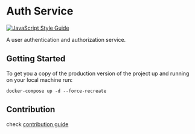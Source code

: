 # Auth Service

[![JavaScript Style Guide](https://img.shields.io/badge/code_style-standard-brightgreen.svg)](https://standardjs.com)

A user authentication and authorization service.

## Getting Started

To get you a copy of the production version of the project up and running on your local machine run:

```shell script
docker-compose up -d --force-recreate
```

## Contribution

check [contribution guide](./CONTRIBUTION.md)
